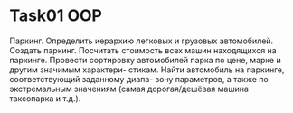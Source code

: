 # Task01 OOP
Паркинг. Определить иерархию легковых и грузовых автомобилей. Создать
паркинг. Посчитать стоимость всех машин находящихся на паркинге. Провести
сортировку автомобилей парка по цене, марке и другим значимым характери-
стикам. Найти автомобиль на паркинге, соответствующий заданному диапа-
зону параметров, а также по экстремальным значениям (самая дорогая/дешёвая
машина таксопарка и т.д.).
